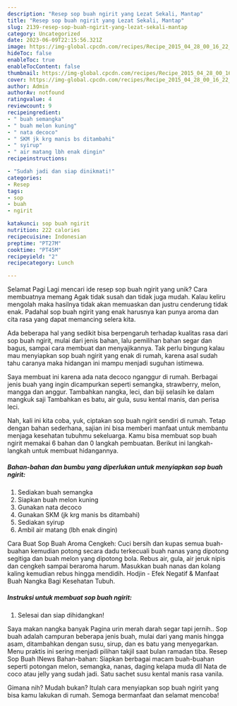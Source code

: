 ```yaml
---
description: "Resep sop buah ngirit yang Lezat Sekali, Mantap"
title: "Resep sop buah ngirit yang Lezat Sekali, Mantap"
slug: 2139-resep-sop-buah-ngirit-yang-lezat-sekali-mantap
category: Uncategorized
date: 2023-06-09T22:15:56.321Z
image: https://img-global.cpcdn.com/recipes/Recipe_2015_04_28_00_16_22_816_7eac7fcd895f89c9b0da/680x482cq70/sop-buah-ngirit-foto-resep-utama.jpg
hideToc: false
enableToc: true
enableTocContent: false
thumbnail: https://img-global.cpcdn.com/recipes/Recipe_2015_04_28_00_16_22_816_7eac7fcd895f89c9b0da/680x482cq70/sop-buah-ngirit-foto-resep-utama.jpg
cover: https://img-global.cpcdn.com/recipes/Recipe_2015_04_28_00_16_22_816_7eac7fcd895f89c9b0da/680x482cq70/sop-buah-ngirit-foto-resep-utama.jpg
author: Admin
authorAv: notfound
ratingvalue: 4
reviewcount: 9
recipeingredient:
- " buah semangka"
- " buah melon kuning"
- " nata decoco"
- " SKM jk krg manis bs ditambahi"
- " syirup"
- " air matang lbh enak dingin"
recipeinstructions:

- "Sudah jadi dan siap dinikmati!"
categories:
- Resep
tags:
- sop
- buah
- ngirit

katakunci: sop buah ngirit 
nutrition: 222 calories
recipecuisine: Indonesian
preptime: "PT27M"
cooktime: "PT45M"
recipeyield: "2"
recipecategory: Lunch

---
```



Selamat Pagi Lagi mencari ide resep sop buah ngirit yang unik? Cara membuatnya memang Agak tidak susah dan tidak juga mudah. Kalau keliru mengolah maka hasilnya tidak akan memuaskan dan justru cenderung tidak enak. Padahal sop buah ngirit yang enak harusnya kan punya aroma dan cita rasa yang dapat memancing selera kita.


Ada beberapa hal yang sedikit bisa berpengaruh terhadap kualitas rasa dari sop buah ngirit, mulai dari jenis bahan, lalu pemilihan bahan segar dan bagus, sampai cara membuat dan menyajikannya. Tak perlu bingung kalau mau menyiapkan sop buah ngirit yang enak di rumah, karena asal sudah tahu caranya maka hidangan ini mampu menjadi suguhan istimewa.

Saya membuat ini karena ada nata decoco nganggur di rumah. Berbagai jenis buah yang ingin dicampurkan seperti semangka, strawberry, melon, mangga dan anggur. Tambahkan nangka, leci, dan biji selasih ke dalam mangkuk saji Tambahkan es batu, air gula, susu kental manis, dan perisa leci.


Nah, kali ini kita coba, yuk, ciptakan sop buah ngirit sendiri di rumah. Tetap dengan bahan sederhana, sajian ini bisa memberi manfaat untuk membantu menjaga kesehatan tubuhmu sekeluarga. Kamu bisa membuat sop buah ngirit memakai 6 bahan dan 0 langkah pembuatan. Berikut ini langkah-langkah untuk membuat hidangannya.

<!--inarticleads1-->

##### Bahan-bahan dan bumbu yang diperlukan untuk menyiapkan sop buah ngirit:

1. Sediakan  buah semangka
1. Siapkan  buah melon kuning
1. Gunakan  nata decoco
1. Gunakan  SKM (jk krg manis bs ditambahi)
1. Sediakan  syirup
1. Ambil  air matang (lbh enak dingin)


Cara Buat Sop Buah Aroma Cengkeh: Cuci bersih dan kupas semua buah-buahan kemudian potong secara dadu terkecuali buah nanas yang dipotong segitiga dan buah melon yang dipotong bola. Rebus air, gula, air jeruk nipis dan cengkeh sampai beraroma harum. Masukkan buah nanas dan kolang kaling kemudian rebus hingga mendidih. Hodjin - Efek Negatif &amp; Manfaat Buah Nangka Bagi Kesehatan Tubuh. 

<!--inarticleads2-->

##### Instruksi untuk membuat sop buah ngirit:


1. Selesai dan siap dihidangkan!

Saya makan nangka banyak Pagina urin merah darah segar tapi jernih.. Sop buah adalah campuran beberapa jenis buah, mulai dari yang manis hingga asam, ditambahkan dengan susu, sirup, dan es batu yang menyegarkan. Menu praktis ini sering menjadi pilihan takjil saat bulan ramadan tiba. Resep Sop Buah INews Bahan-bahan: Siapkan berbagai macam buah-buahan seperti potongan melon, semangka, nanas, daging kelapa muda dll Nata de coco atau jelly yang sudah jadi. Satu sachet susu kental manis rasa vanila. 

Gimana nih? Mudah bukan? Itulah cara menyiapkan sop buah ngirit yang bisa kamu lakukan di rumah. Semoga bermanfaat dan selamat mencoba!
